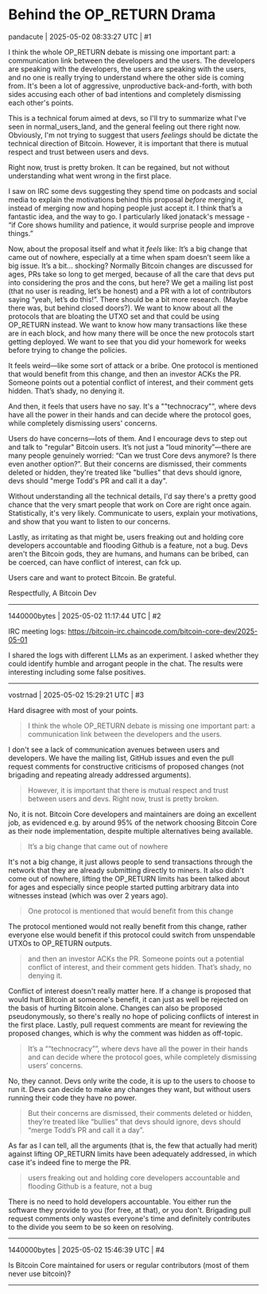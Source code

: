 # Behind the OP_RETURN Drama

pandacute | 2025-05-02 08:33:27 UTC | #1

I think the whole OP_RETURN debate is missing one important part: a communication link between the developers and the users. The developers are speaking with the developers, the users are speaking with the users, and no one is really trying to understand where the other side is coming from. It's been a lot of aggressive, unproductive back-and-forth, with both sides accusing each other of bad intentions and completely dismissing each other's points.

This is a technical forum aimed at devs, so I'll try to summarize what I've seen in normal_users_land, and the general feeling out there right now. Obviously, I'm not trying to suggest that users *feelings* should be dictate the technical direction of Bitcoin. However, it is important that there is mutual respect and trust between users and devs.

Right now, trust is pretty broken. It can be regained, but not without understanding what went wrong in the first place. 

I saw on IRC some devs suggesting they spend time on podcasts and social media to explain the motivations behind this proposal *before* merging it, instead of merging now and hoping people just accept it. I think that’s a fantastic idea, and the way to go. I particularly liked jonatack's message - “if Core shows humility and patience, it would surprise people and improve things.”

Now, about the proposal itself and what it *feels* like: It’s a big change that came out of nowhere, especially at a time when spam doesn’t seem like a big issue. It’s a bit… shocking? Normally Bitcoin changes are discussed for ages, PRs take so long to get merged, because of all the care that devs put into considering the pros and the cons, but here? We get a mailing list post (that no user is reading, let’s be honest) and a PR with a lot of contributors saying “yeah, let’s do this!”. There should be a bit more research. (Maybe there was, but behind closed doors?). We want to know about all the protocols that are bloating the UTXO set and that could be using OP_RETURN instead. We want to know how many transactions like these are in each block, and how many there will be once the new protocols start getting deployed. We want to see that you did your homework for weeks before trying to change the policies. 

It feels weird—like some sort of attack or a bribe. One protocol is mentioned that would benefit from this change, and then an investor ACKs the PR. Someone points out a potential conflict of interest, and their comment gets hidden. That’s shady, no denying it.

And then, it feels that users have no say. It's a ""technocracy"", where devs have all the power in their hands and can decide where the protocol goes, while completely dismissing users' concerns.

Users do have concerns—lots of them. And I encourage devs to step out and talk to "regular" Bitcoin users. It’s not just a “loud minority”—there are many people genuinely worried: “Can we trust Core devs anymore? Is there even another option?”. But their concerns are dismissed, their comments deleted or hidden, they're treated like "bullies" that devs should ignore, devs should "merge Todd's PR and call it a day".

Without understanding all the technical details, I'd say there's a pretty good chance that the very smart people that work on Core are right once again. Statistically, it's very likely. Communicate to users, explain your motivations, and show that you want to listen to our concerns.

Lastly, as irritating as that might be, users freaking out and holding core developers accountable and flooding Github is a feature, not a bug. Devs aren't the Bitcoin gods, they are humans, and humans can be bribed,  can be coerced, can have conflict of interest, can fck up.

Users care and want to protect Bitcoin. Be grateful. 

Respectfully,
A Bitcoin Dev

-------------------------

1440000bytes | 2025-05-02 11:17:44 UTC | #2

IRC meeting logs: https://bitcoin-irc.chaincode.com/bitcoin-core-dev/2025-05-01

I shared the logs with different LLMs as an experiment. I asked whether they could identify humble and arrogant people in the chat. The results were interesting including some false positives.

-------------------------

vostrnad | 2025-05-02 15:29:21 UTC | #3

Hard disagree with most of your points.

> I think the whole OP_RETURN debate is missing one important part: a communication link between the developers and the users.

I don't see a lack of communication avenues between users and developers. We have the mailing list, GitHub issues and even the pull request comments for constructive criticisms of proposed changes (not brigading and repeating already addressed arguments).

> However, it is important that there is mutual respect and trust between users and devs. Right now, trust is pretty broken.

No, it is not. Bitcoin Core developers and maintainers are doing an excellent job, as evidenced e.g. by around 95% of the network choosing Bitcoin Core as their node implementation, despite multiple alternatives being available.

> It’s a big change that came out of nowhere

It's not a big change, it just allows people to send transactions through the network that they are already submitting directly to miners. It also didn't come out of nowhere, lifting the OP_RETURN limits has been talked about for ages and especially since people started putting arbitrary data into witnesses instead (which was over 2 years ago).

> One protocol is mentioned that would benefit from this change

The protocol mentioned would not really benefit from this change, rather everyone else would benefit if this protocol could switch from unspendable UTXOs to OP_RETURN outputs.

> and then an investor ACKs the PR. Someone points out a potential conflict of interest, and their comment gets hidden. That’s shady, no denying it.

Conflict of interest doesn't really matter here. If a change is proposed that would hurt Bitcoin at someone's benefit, it can just as well be rejected on the basis of hurting Bitcoin alone. Changes can also be proposed pseudonymously, so there's really no hope of policing conflicts of interest in the first place. Lastly, pull request comments are meant for reviewing the proposed changes, which is why the comment was hidden as off-topic.

> It’s a ““technocracy””, where devs have all the power in their hands and can decide where the protocol goes, while completely dismissing users’ concerns.

No, they cannot. Devs only write the code, it is up to the users to choose to run it. Devs can decide to make any changes they want, but without users running their code they have no power.

> But their concerns are dismissed, their comments deleted or hidden, they’re treated like “bullies” that devs should ignore, devs should “merge Todd’s PR and call it a day”.

As far as I can tell, all the arguments (that is, the few that actually had merit) against lifting OP_RETURN limits have been adequately addressed, in which case it's indeed fine to merge the PR.

> users freaking out and holding core developers accountable and flooding Github is a feature, not a bug

There is no need to hold developers accountable. You either run the software they provide to you (for free, at that), or you don't. Brigading pull request comments only wastes everyone's time and definitely contributes to the divide you seem to be so keen on resolving.

-------------------------

1440000bytes | 2025-05-02 15:46:39 UTC | #4

Is Bitcoin Core maintained for users or regular contributors (most of them never use bitcoin)?

-------------------------

